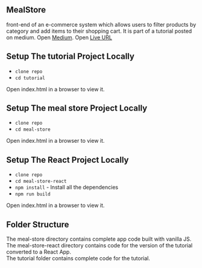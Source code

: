 ## MealStore

front-end of an e-commerce system which allows users to filter products by category and add items to their shopping cart. It is part of a tutorial posted on medium.
Open [Medium](https://medium.com/@pseudoeazy/from-js-to-react-3663bd1ed3c5).
Open [Live URL](https://pseudoeazy.github.io/jstoreact/)

## Setup The tutorial Project Locally

- `clone repo`
- `cd tutorial`

Open index.html in a browser to view it.

## Setup The meal store Project Locally

- `clone repo`
- `cd meal-store`

Open index.html in a browser to view it.

## Setup The React Project Locally

- `clone repo`
- `cd meal-store-react`
- `npm install` - Install all the dependencies
- `npm run build`

Open index.html in a browser to view it.

## Folder Structure

The meal-store directory contains complete app code built with vanilla JS.<br>
The meal-store-react directory contains code for the version of the tutorial converted to a React App.<br>
The tutorial folder contains complete code for the tutorial.

<br>
